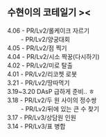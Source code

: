 ## 수현이의 코테일기 >< 
4.06 - PR/Lv2/롤케이크 자르기  <br/>
&nbsp; &nbsp; &nbsp; &nbsp; - PR/Lv2/양궁대회  <br/>
4.05 - PR/Lv2/점 찍기  <br/>
4.04 - PR/Lv2/시소 짝꿍(다시하기)  <br/>
4.02 - PR/Lv2/미로 탈출  <br/>
4.01 - PR/Lv2/리코쳇 로봇  <br/>
3.21 - PR/Lv2/땅따먹기  <br/>
3.19~3.20 DAsP 급하게 준비.. ㅎ  <br/>
3.18 - PR/Lv2/두 원 사이의 정수쌍   <br/>
&nbsp; &nbsp; &nbsp; &nbsp; - PR/Lv2/뒤에 있는 큰 수 찾기  <br/>
3.17 - PR/Lv3/상담원 인원 <br/>
3.14 - PR/Lv3/표 병합
